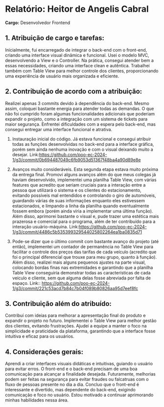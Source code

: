 # Relatório: Heitor de Angelis Cabral
**Cargo:** Desenvolvedor Frontend

## 1. Atribuição de cargo e tarefas:
Inicialmente, fui encarregado de integrar o back-end com o front-end, criando uma interface visual dinâmica e funcional. Usei o modelo MVC, desenvolvendo a View e o Controller. Na prática, consegui atender bem a essas necessidades, criando uma interface clean e autêntica. Trabalhei também com Table View para melhor controle dos clientes, proporcionando uma experiência de usuário mais organizada e eficiente.

## 2. Contribuição de acordo com a atribuição:
Realizei apenas 3 commits devido à dependência do back-end. Mesmo assim, coloquei bastante energia para atender todas as demandas. O que não foi cumprido foram algumas funcionalidades adicionais que poderiam expandir o projeto, como a integração com um sistema de tickets para maior segurança. Enfrentei dificuldades com a espera pelo back-end, mas consegui entregar uma interface funcional e atrativa. 

1. Instauração inicial do código. Já estava funcional e consegui atribuir todas as funções desenvolvidas no back-end para a interface gráfica, porém sem ainda nenhuma inovação e com o visual deixando muito a desejar. Link:https://github.com/poo-ec-2024-1/g3/commit/0b694487049c6fb9053d51367f48ba4a90d89e8e

2. Avanços muito consideráveis. Esta segunda etapa estava muito próxima da entrega final. Promovi alguns avanços além do que meus colegas já haviam desenvolvido, implementei uma planilha Table View, com várias features que acredito que seriam cruciais para a interação entre a pessoa que utilizará o sistema e os clientes do estacionamento, evitando possíveis mal entendidos e controlando o giro de automóveis, guardando várias de suas informações enquanto eles estivessem estacionados, e limpando a linha da planilha quando eventualmente fossem embora (porém ainda viria a implementar uma última função). Além disso, aprimorei bastante o visual e, pude trazer uma estética mais prazerosa e comercial para o programa, além de ter contribuído para a interação usuário-máquina. Link:https://github.com/poo-ec-2024-1/g3/commit/4486c5b535399329544025802264ea1ba0835d71

3. Pode-se dizer que o último commit com bastante avanço do projeto (até então), implementei um contador de permanência no Table View para facilitar o controle dos preços das tarifas de cada veículo (acredito que foi o principal diferencial que trouxe para meu grupo, quanto à função). Além disso, realizei mais alguns pequenos ajustes na parte visual, colocando bordas finas nas extremidades e garantindo que a planilha Table View conseguiria demonstrar todas as características de cada veículo e cliente, sem que alguma delas fosse abreviada por falta de espaço. Link:: https://github.com/poo-ec-2024-1/g3/commit/221c53acd7b84c7b04f089b80826aa95d7eef8fc

## 3. Contribuição além do atribuído:
Contribuí com ideias para melhorar a apresentação final do produto e expandir o projeto no futuro. Implementei o Table View para melhor gestão dos clientes, evitando frustrações. Ajudei a equipe a manter o foco na simplicidade e praticidade da plataforma, garantindo que a interface fosse intuitiva e eficaz para os usuários.

## 4. Considerações gerais:
Aprendi a criar interfaces visuais didáticas e intuitivas, guiando o usuário para evitar erros. O front-end e o back-end precisam de uma boa comunicação para alcançar a finalidade desejada. Futuramente, melhorias podem ser feitas na segurança para evitar fraudes ou falcatruas com o fluxo de pessoas presente no dia a dia. Concluo que o front-end é interessante e divertido, mas dependente do back-end, exigindo comunicação e foco no usuário. Estou motivado a continuar aprimorando minhas habilidades nessa área.
